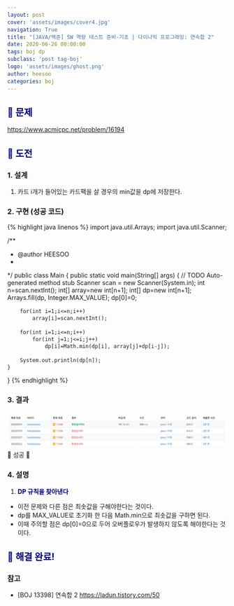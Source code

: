 ```yaml
---
layout: post
cover: 'assets/images/cover4.jpg'
navigation: True
title: "[JAVA/백준] SW 역량 테스트 준비-기초 | 다이나믹 프로그래밍: 연속합 2"
date: 2020-06-26 00:00:00
tags: boj dp
subclass: 'post tag-boj'
logo: 'assets/images/ghost.png'
author: heesoo
categories: boj
---
```

## <span style="color:navy">👀 문제</span>
<https://www.acmicpc.net/problem/16194>

## <span style="color:navy">👊 도전</span>

### 1. 설계
1. 카드 i개가 들어있는 카드팩을 살 경우의 min값을 dp에 저장한다.

### 2. 구현 (성공 코드)
{% highlight java linenos %}
import java.util.Arrays;
import java.util.Scanner;

/**
 * @author HEESOO
 *
 */
public class Main {
	public static void main(String[] args) {
		// TODO Auto-generated method stub
		Scanner scan = new Scanner(System.in);
		int n=scan.nextInt();
		int[] array=new int[n+1];
		int[] dp=new int[n+1];
		Arrays.fill(dp, Integer.MAX_VALUE);
		dp[0]=0;
		
		for(int i=1;i<=n;i++)
			array[i]=scan.nextInt();
		
		for(int i=1;i<=n;i++) 
			for(int j=1;j<=i;j++)
				dp[i]=Math.min(dp[i], array[j]+dp[i-j]);
		
		System.out.println(dp[n]);
	}
}
{% endhighlight %}

### 3. 결과
![실행결과](./assets/images/200626_1.PNG)
🤟 성공 🤟  

### 4. 설명
1. **<span style="color:navy">DP 규칙을 찾아낸다</span>**
- 이전 문제와 다른 점은 최솟값을 구해야한다는 것이다.
- dp를 MAX_VALUE로 초기화 한 다음 Math.min으로 최솟값을 구하면 된다.
- 이때 주의할 점은 dp[0]=0으로 두어 오버플로우가 발생하지 않도록 해야한다는 것이다.

## <span style="color:navy">👏 해결 완료!</span>

### 참고
- [BOJ 13398] 연속합 2 <https://ladun.tistory.com/50>